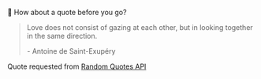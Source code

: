 📣 How about a quote before you go?

> Love does not consist of gazing at each other, but in looking together in the same direction.
>
> <p>- Antoine de Saint-Exupéry</p>

Quote requested from [Random Quotes API](https://github.com/lukePeavey/quotable)
